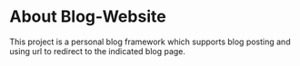 <h1>About Blog-Website</h1>
<p>This project is a personal blog framework which supports blog posting and using url to redirect to the indicated blog page.</p>
